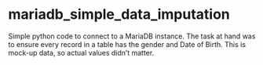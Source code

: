 # mariadb_simple_data_imputation
Simple python code to connect to a MariaDB instance. The task at hand was to ensure every record in a table has the gender and Date of Birth. This is mock-up data, so actual values didn’t matter. 
